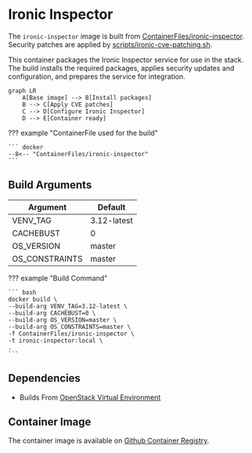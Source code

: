 # Ironic Inspector

The `ironic-inspector` image is built from [ContainerFiles/ironic-inspector](https://github.com/rackerlabs/genestack-images/blob/main/ContainerFiles/ironic-inspector). Security patches are applied by [scripts/ironic-cve-patching.sh](https://github.com/rackerlabs/genestack-images/blob/main/scripts/ironic-cve-patching.sh).

This container packages the Ironic Inspector service for use in the stack. The build installs the required packages, applies security updates and configuration, and prepares the service for integration.

``` mermaid
graph LR
    A[Base image] --> B[Install packages]
    B --> C[Apply CVE patches]
    C --> D[Configure Ironic Inspector]
    D --> E[Container ready]
```

??? example "ContainerFile used for the build"

    ``` docker
    --8<-- "ContainerFiles/ironic-inspector"
    ```

## Build Arguments

| Argument | Default |
| --- | --- |
| VENV_TAG | 3.12-latest |
| CACHEBUST | 0 |
| OS_VERSION | master |
| OS_CONSTRAINTS | master |

??? example "Build Command"

    ``` bash
    docker build \
    --build-arg VENV_TAG=3.12-latest \
    --build-arg CACHEBUST=0 \
    --build-arg OS_VERSION=master \
    --build-arg OS_CONSTRAINTS=master \
    -f ContainerFiles/ironic-inspector \
    -t ironic-inspector:local \
    .
    ```

## Dependencies

- Builds From [OpenStack Virtual Environment](openstack-venv.md)

## Container Image

The container image is available on [Github Container Registry](https://github.com/rackerlabs/genestack-images/pkgs/container/genestack-images%2Fironic-inspector).
